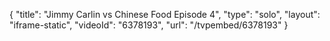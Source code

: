 {
    "title": "Jimmy Carlin vs Chinese Food Episode 4",
    "type": "solo",
    "layout": "iframe-static",
    "videoId": "6378193",
    "url": "\/tvpembed\/6378193"
}